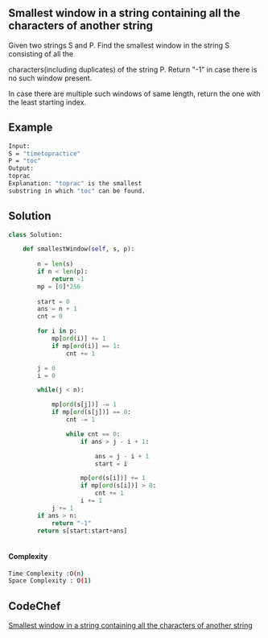 ## Smallest window in a string containing all the characters of another string

Given two strings S and P. Find the smallest window in the string S consisting of all the 

characters(including duplicates) of the string P.  Return "-1" in case there is no such window present. 

In case there are multiple such windows of same length, return the one with the least starting index. 

## Example 
```bash
Input:
S = "timetopractice"
P = "toc"
Output: 
toprac
Explanation: "toprac" is the smallest
substring in which "toc" can be found.
```


## Solution 

```python
class Solution:

    def smallestWindow(self, s, p):
       
        n = len(s)
        if n < len(p):
            return -1
        mp = [0]*256
     
        start = 0
        ans = n + 1
        cnt = 0

        for i in p:
            mp[ord(i)] += 1
            if mp[ord(i)] == 1:
                cnt += 1

        j = 0
        i = 0

        while(j < n):

            mp[ord(s[j])] -= 1
            if mp[ord(s[j])] == 0:
                cnt -= 1

                while cnt == 0:
                    if ans > j - i + 1:

                        ans = j - i + 1
                        start = i

                    mp[ord(s[i])] += 1
                    if mp[ord(s[i])] > 0:
                        cnt += 1
                    i += 1
            j += 1
        if ans > n:
            return "-1"
        return s[start:start+ans]
        

 ```
#### Complexity
```bash
Time Complexity :O(n)
Space Complexity : O(1)
```

## CodeChef
[Smallest window in a string containing all the characters of another string](https://practice.geeksforgeeks.org/problems/smallest-window-in-a-string-containing-all-the-characters-of-another-string-1587115621/1?page=1&difficulty[]=1&difficulty[]=2&status[]=unsolved&company[]=Amazon&category[]=Strings&sortBy=submissions)
